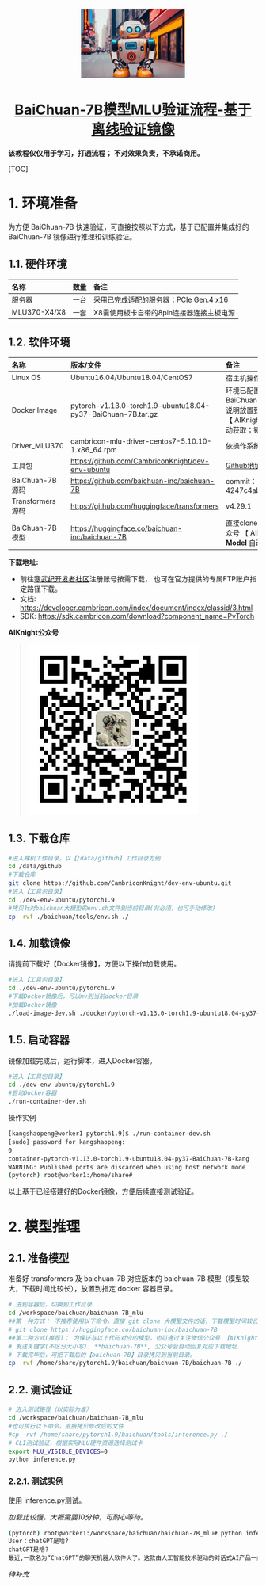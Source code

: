 <p align="center">
    <a href="https://gitee.com/cambriconknight/dev-env-ubuntu/tree/master/pytorch1.9/baichuan">
        <img alt="baichuan-7B-logo" src="./res/baichuan-7B.jpg" height="140" />
        <h1 align="center">BaiChuan-7B模型MLU验证流程-基于离线验证镜像</h1>
    </a>
</p>

**该教程仅仅用于学习，打通流程； 不对效果负责，不承诺商用。**

[TOC]

# 1. 环境准备

​为方便 BaiChuan-7B 快速验证，可直接按照以下方式，基于已配置并集成好的 BaiChuan-7B 镜像进行推理和训练验证。

## 1.1. 硬件环境

| 名称           | 数量      | 备注                  |
| :------------ | :--------- | :------------------ |
| 服务器         | 一台       | 采用已完成适配的服务器；PCIe Gen.4 x16 |
| MLU370-X4/X8  | 一套       | X8需使用板卡自带的8pin连接器连接主板电源 |

## 1.2. 软件环境

| 名称                   | 版本/文件                                                 | 备注                                 |
| :-------------------- | :-------------------------------                         | :---------------------------------- |
| Linux OS              | Ubuntu16.04/Ubuntu18.04/CentOS7                          | 宿主机操作系统                         |
| Docker Image          | pytorch-v1.13.0-torch1.9-ubuntu18.04-py37-BaiChuan-7B.tar.gz         | 环境已配置并集成好的 Docker 镜像文件(不包含BaiChuan-7B 模型，需要自行下载后，按照下面步骤说明放置到指定路径)；此镜像文件可关注微信公众号 【 AIKnight 】, 发送关键字 **baichuan-7b-image** 自动获取；镜像文件大约9G，请安排时间下载； |
| Driver_MLU370         | cambricon-mlu-driver-centos7-5.10.10-1.x86_64.rpm	       | 依操作系统选择                         |
| 工具包                 | https://github.com/CambriconKnight/dev-env-ubuntu        | [Github地址](https://github.com/CambriconKnight/dev-env-ubuntu) |
| BaiChuan-7B 源码       | https://github.com/baichuan-inc/baichuan-7B  | commit：4247c4ab03f6cd5baa7c752e057662f9e4bb4a2c |
| Transformers 源码     | https://github.com/huggingface/transformers  | v4.29.1                          |
| BaiChuan-7B 模型       | https://huggingface.co/baichuan-inc/baichuan-7B  | 直接clone 速度慢，为保持版本对应，也可关注微信公众号 【 AIKnight 】, 发送关键字 **baichuan-7B-Model** 自动获取。。|

**下载地址:**
- 前往[寒武纪开发者社区](https://developer.cambricon.com)注册账号按需下载， 也可在官方提供的专属FTP账户指定路径下载。
- 文档: https://developer.cambricon.com/index/document/index/classid/3.html
- SDK: https://sdk.cambricon.com/download?component_name=PyTorch

**AIKnight公众号**
>![](../../res/aiknight_wechat_344.jpg)

## 1.3. 下载仓库
```bash
#进入裸机工作目录，以【/data/github】工作目录为例
cd /data/github
#下载仓库
git clone https://github.com/CambriconKnight/dev-env-ubuntu.git
#进入【工具包目录】
cd ./dev-env-ubuntu/pytorch1.9
#拷贝针对baichuan大模型的env.sh文件到当前目录(非必须，也可手动修改)
cp -rvf ./baichuan/tools/env.sh ./
```
## 1.4. 加载镜像

请提前下载好【Docker镜像】，方便以下操作加载使用。

```bash
#进入【工具包目录】
cd ./dev-env-ubuntu/pytorch1.9
#下载Docker镜像后，可以mv到当前docker目录
#加载Docker镜像
./load-image-dev.sh ./docker/pytorch-v1.13.0-torch1.9-ubuntu18.04-py37-BaiChuan-7B.tar.gz
```

## 1.5. 启动容器

镜像加载完成后，运行脚本，进入Docker容器。

```bash
#进入【工具包目录】
cd ./dev-env-ubuntu/pytorch1.9
#启动Docker容器
./run-container-dev.sh
```
操作实例
```bash
[kangshaopeng@worker1 pytorch1.9]$ ./run-container-dev.sh
[sudo] password for kangshaopeng:
0
container-pytorch-v1.13.0-torch1.9-ubuntu18.04-py37-BaiChuan-7B-kang
WARNING: Published ports are discarded when using host network mode
(pytorch) root@worker1:/home/share#
```

以上基于已经搭建好的Docker镜像，方便后续直接测试验证。

# 2. 模型推理
## 2.1. 准备模型

准备好 transformers 及 baichuan-7B 对应版本的 baichuan-7B 模型（模型较大，下载时间比较长），放置到指定 docker 容器目录。
```bash
# 进到容器后，切换到工作目录
cd /workspace/baichuan/baichuan-7B_mlu
##第一种方式： 不推荐使用以下命令。直接 git clone 大模型文件的话，下载模型时间较长.
# git clone https://huggingface.co/baichuan-inc/baichuan-7B
##第二种方式(推荐)： 为保证与以上代码对应的模型，也可通过关注微信公众号 【AIKnight】,
# 发送关键字(不区分大小写): **baichuan-7B**, 公众号会自动回复对应下载地址.
# 下载完毕后，可把下载后的【baichuan-7B】目录拷贝到当前目录。
cp -rvf /home/share/pytorch1.9/baichuan/baichuan-7B/baichuan-7B ./
```

## 2.2. 测试验证
```bash
# 进入测试路径（以实际为准）
cd /workspace/baichuan/baichuan-7B_mlu
#也可执行以下命令，直接拷贝修改后的文件
#cp -rvf /home/share/pytorch1.9/baichuan/tools/inference.py ./
# CLI测试验证，根据实际MLU硬件资源选择测试卡
export MLU_VISIBLE_DEVICES=0
python inference.py
```

### 2.2.1. 测试实例

使用 inference.py测试。

*加载比较慢，大概需要10分钟，可耐心等待。*
```bash
(pytorch) root@worker1:/workspace/baichuan/baichuan-7B_mlu# python inference.py
User：chatGPT是啥?
chatGPT是啥?
最近,一款名为“ChatGPT”的聊天机器人软件火了。这款由人工智能技术驱动的对话式AI产品一经推出就迅速走红网络,成为科技圈和社交媒体上的热门话题。那么,“chatGPT是什么意思呢?它又有什么功能特点呢?下面我们就来了解一下吧! 1.什么是chatGPT “chatGPT”是一种基于自然语言处理(NLP)技术的聊天机器人系统,可以帮助用户与之进行交互并提供相应的服务或信息。该系统使用机器学习算法对大量文本数据进行训练,从而能够理解人类语言、回答问题以及提出建议等。此外,由于其强大的计算能力,chatGPT还可以根据用户输入的信息自动生成相应的内容。因此,对于需要快速获取信息的用户来说,chatGPT是一个非常有用的工具。 2.如何使用chatGPT 在开始使用chatGPT之前,首先需要安装一个支持它的应用程序或者浏览器插件。然后就可以通过以下几种方式与之互动: (1)在搜索引擎中输入关键词; (2)点击网站上提供的链接进入到chatGPT界面; (3)直接访问网址https://www.chathgpt.
```

*待补充*
